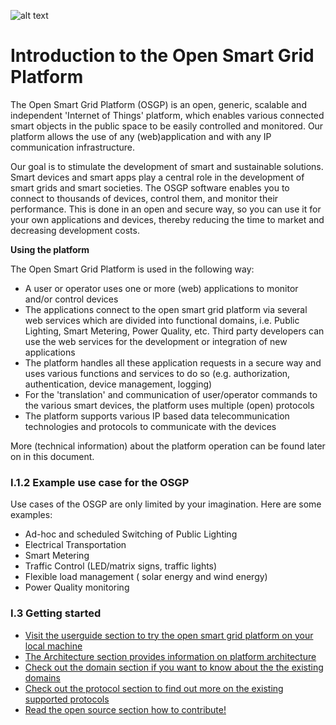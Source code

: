 ![alt text](./Book-cover.jpg "Open Smart Grid Platform")

# Introduction to the Open Smart Grid Platform

The Open Smart Grid Platform (OSGP) is an open, generic, scalable and independent 'Internet of Things' platform, which enables various connected smart objects in the public space to be easily controlled and monitored. Our platform allows the use of any (web)application and with any IP communication infrastructure.

Our goal is to stimulate the development of smart and sustainable solutions. Smart devices and smart apps play a central role in the development of smart grids and smart societies. The OSGP software enables you to connect to thousands of devices, control them, and monitor their performance. This is done in an open and secure way, so you can use it for your own applications and devices, thereby reducing the time to market and decreasing development costs.


**Using the platform**

The Open Smart Grid Platform is used in the following way:

- A user or operator uses one or more (web) applications to monitor and/or control devices
- The applications connect to the open smart grid platform via several web services which are divided into functional domains, i.e. Public Lighting, Smart Metering, Power Quality, etc. Third party developers can use the web services  for the development or integration of new applications
- The platform handles all these application requests in a secure way and uses various functions and services to do so (e.g. authorization, authentication, device management, logging)
- For the 'translation' and communication of user/operator commands to the various smart devices, the platform uses multiple (open) protocols
- The platform supports various IP based data telecommunication technologies and protocols to communicate with the devices

More (technical information) about the platform operation can be found later on in this document.

### I.1.2 Example use case for the OSGP
Use cases of the OSGP are only limited by your imagination. Here are some examples:
- Ad-hoc and scheduled Switching of Public Lighting
- Electrical Transportation
- Smart Metering
- Traffic Control (LED/matrix signs, traffic lights)
- Flexible load management ( solar energy and wind energy)
- Power Quality monitoring

### I.3 Getting started
- [Visit the userguide section to try the open smart grid platform on your local machine](./Userguide/Installation/Installationguide.md)
- [The Architecture section provides information on platform architecture](./Architecture/README.md)
- [Check out the domain section if you want to know about the the existing domains](./Architecture/README.md)
- [Check out the protocol section to find out more on the existing supported protocols](./Protocols/README.md)
- [Read the open source section how to contribute!](./Opensourcecommunity/README.md)

